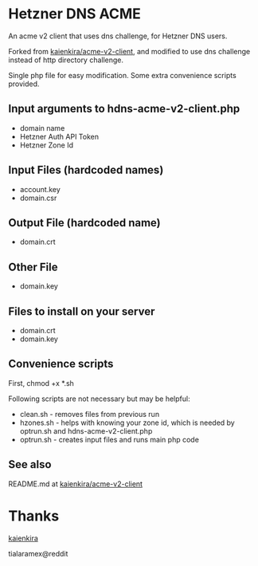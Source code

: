 # Hetzner DNS ACME
An acme v2 client that uses dns challenge, for Hetzner DNS users.

Forked from [kaienkira/acme-v2-client](https://github.com/kaienkira/acme-v2-client), and modified to use dns challenge instead of http directory challenge.

Single php file for easy modification.  Some extra convenience scripts provided.

## Input arguments to hdns-acme-v2-client.php
* domain name
* Hetzner Auth API Token
* Hetzner Zone Id

## Input Files (hardcoded names)
* account.key
* domain.csr

## Output File (hardcoded name)
* domain.crt

## Other File
* domain.key

## Files to install on your server
* domain.crt
* domain.key

## Convenience scripts
First, chmod +x \*.sh

Following scripts are not necessary but may be helpful:
* clean.sh - removes files from previous run
* hzones.sh - helps with knowing your zone id, which is needed by optrun.sh and hdns-acme-v2-client.php
* optrun.sh - creates input files and runs main php code

## See also
README.md at [kaienkira/acme-v2-client](https://github.com/kaienkira/acme-v2-client)

# Thanks
[kaienkira](https://github.com/kaienkira)

tialaramex@reddit
